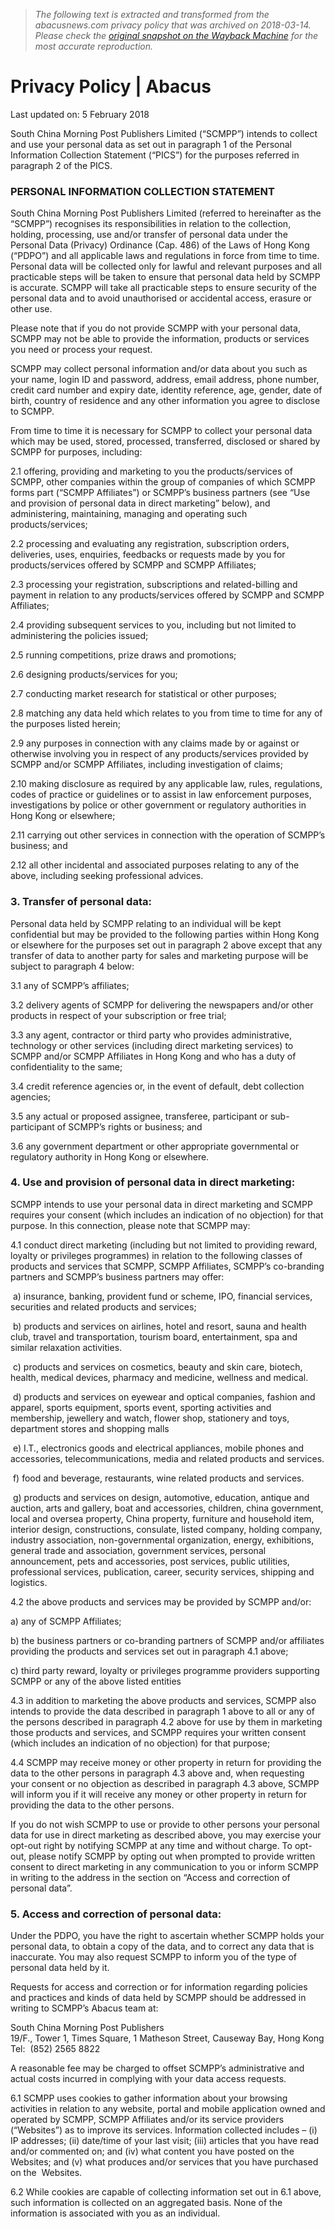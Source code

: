 > *The following text is extracted and transformed from the abacusnews.com privacy policy that was archived on 2018-03-14. Please check the [original snapshot on the Wayback Machine](https://web.archive.org/web/20180314103147id_/https%3A//www.abacusnews.com/privacy-policy) for the most accurate reproduction.*

# Privacy Policy | Abacus

Last updated on: 5 February 2018

South China Morning Post Publishers Limited (“SCMPP”) intends to collect and use your personal data as set out in paragraph 1 of the Personal Information Collection Statement (“PICS”) for the purposes referred in paragraph 2 of the PICS.

### PERSONAL INFORMATION COLLECTION STATEMENT

South China Morning Post Publishers Limited (referred to hereinafter as the “SCMPP”) recognises its responsibilities in relation to the collection, holding, processing, use and/or transfer of personal data under the Personal Data (Privacy) Ordinance (Cap. 486) of the Laws of Hong Kong (“PDPO”) and all applicable laws and regulations in force from time to time. Personal data will be collected only for lawful and relevant purposes and all practicable steps will be taken to ensure that personal data held by SCMPP is accurate. SCMPP will take all practicable steps to ensure security of the personal data and to avoid unauthorised or accidental access, erasure or other use.

Please note that if you do not provide SCMPP with your personal data, SCMPP may not be able to provide the information, products or services you need or process your request.

SCMPP may collect personal information and/or data about you such as your name, login ID and password, address, email address, phone number, credit card number and expiry date, identity reference, age, gender, date of birth, country of residence and any other information you agree to disclose to SCMPP.

From time to time it is necessary for SCMPP to collect your personal data which may be used, stored, processed, transferred, disclosed or shared by SCMPP for purposes, including:

2.1 offering, providing and marketing to you the products/services of SCMPP, other companies within the group of companies of which SCMPP forms part (“SCMPP Affiliates”) or SCMPP’s business partners (see “Use and provision of personal data in direct marketing” below), and administering, maintaining, managing and operating such products/services;

2.2 processing and evaluating any registration, subscription orders, deliveries, uses, enquiries, feedbacks or requests made by you for products/services offered by SCMPP and SCMPP Affiliates;

2.3 processing your registration, subscriptions and related-billing and payment in relation to any products/services offered by SCMPP and SCMPP Affiliates;

2.4 providing subsequent services to you, including but not limited to administering the policies issued; 

2.5 running competitions, prize draws and promotions;

2.6 designing products/services for you;

2.7 conducting market research for statistical or other purposes;

2.8 matching any data held which relates to you from time to time for any of the purposes listed herein;

2.9 any purposes in connection with any claims made by or against or otherwise involving you in respect of any products/services provided by SCMPP and/or SCMPP Affiliates, including investigation of claims;

2.10 making disclosure as required by any applicable law, rules, regulations, codes of practice or guidelines or to assist in law enforcement purposes, investigations by police or other government or regulatory authorities in Hong Kong or elsewhere;

2.11 carrying out other services in connection with the operation of SCMPP’s business; and

2.12 all other incidental and associated purposes relating to any of the above, including seeking professional advices.

### 3\. Transfer of personal data:

Personal data held by SCMPP relating to an individual will be kept confidential but may be provided to the following parties within Hong Kong or elsewhere for the purposes set out in paragraph 2 above except that any transfer of data to another party for sales and marketing purpose will be subject to paragraph 4 below:

3.1 any of SCMPP’s affiliates;

3.2 delivery agents of SCMPP for delivering the newspapers and/or other products in respect of your subscription or free trial;

3.3 any agent, contractor or third party who provides administrative, technology or other services (including direct marketing services) to SCMPP and/or SCMPP Affiliates in Hong Kong and who has a duty of confidentiality to the same;

3.4 credit reference agencies or, in the event of default, debt collection agencies;

3.5 any actual or proposed assignee, transferee, participant or sub-participant of SCMPP’s rights or business; and

3.6 any government department or other appropriate governmental or regulatory authority in Hong Kong or elsewhere.

### 4\. Use and provision of personal data in direct marketing:

SCMPP intends to use your personal data in direct marketing and SCMPP requires your consent (which includes an indication of no objection) for that purpose. In this connection, please note that SCMPP may:

4.1 conduct direct marketing (including but not limited to providing reward, loyalty or privileges programmes) in relation to the following classes of products and services that SCMPP, SCMPP Affiliates, SCMPP’s co-branding partners and SCMPP’s business partners may offer:

 a) insurance, banking, provident fund or scheme, IPO, financial services, securities and related products and services;

 b) products and services on airlines, hotel and resort, sauna and health club, travel and transportation, tourism board, entertainment, spa and similar relaxation activities.

 c) products and services on cosmetics, beauty and skin care, biotech, health, medical devices, pharmacy and medicine, wellness and medical.

 d) products and services on eyewear and optical companies, fashion and apparel, sports equipment, sports event, sporting activities and membership, jewellery and watch, flower shop, stationery and toys, department stores and shopping malls

 e) I.T., electronics goods and electrical appliances, mobile phones and accessories, telecommunications, media and related products and services.

 f) food and beverage, restaurants, wine related products and services.

 g) products and services on design, automotive, education, antique and auction, arts and gallery, boat and accessories, children, china government, local and oversea property, China property, furniture and household item, interior design, constructions, consulate, listed company, holding company, industry association, non-governmental organization, energy, exhibitions, general trade and association, government services, personal announcement, pets and accessories, post services, public utilities, professional services, publication, career, security services, shipping and logistics.

4.2 the above products and services may be provided by SCMPP and/or:

a) any of SCMPP Affiliates;

b) the business partners or co-branding partners of SCMPP and/or affiliates providing the products and services set out in paragraph 4.1 above;

c) third party reward, loyalty or privileges programme providers supporting SCMPP or any of the above listed entities

4.3 in addition to marketing the above products and services, SCMPP also intends to provide the data described in paragraph 1 above to all or any of the persons described in paragraph 4.2 above for use by them in marketing those products and services, and SCMPP requires your written consent (which includes an indication of no objection) for that purpose;

4.4 SCMPP may receive money or other property in return for providing the data to the other persons in paragraph 4.3 above and, when requesting your consent or no objection as described in paragraph 4.3 above, SCMPP will inform you if it will receive any money or other property in return for providing the data to the other persons.

If you do not wish SCMPP to use or provide to other persons your personal data for use in direct marketing as described above, you may exercise your opt-out right by notifying SCMPP at any time and without charge. To opt-out, please notify SCMPP by opting out when prompted to provide written consent to direct marketing in any communication to you or inform SCMPP in writing to the address in the section on “Access and correction of personal data”.

### 5\. Access and correction of personal data:

Under the PDPO, you have the right to ascertain whether SCMPP holds your personal data, to obtain a copy of the data, and to correct any data that is inaccurate. You may also request SCMPP to inform you of the type of personal data held by it.

Requests for access and correction or for information regarding policies and practices and kinds of data held by SCMPP should be addressed in writing to SCMPP’s Abacus team at:

South China Morning Post Publishers  
19/F., Tower 1, Times Square, 1 Matheson Street, Causeway Bay, Hong Kong  
Tel:  (852) 2565 8822

A reasonable fee may be charged to offset SCMPP’s administrative and actual costs incurred in complying with your data access requests.

6.1 SCMPP uses cookies to gather information about your browsing activities in relation to any website, portal and mobile application owned and operated by SCMPP, SCMPP Affiliates and/or its service providers (“Websites”) as to improve its services. Information collected includes – (i) IP addresses; (ii) date/time of your last visit; (iii) articles that you have read and/or commented on; and (iv) what content you have posted on the Websites; and (v) what produces and/or services that you have purchased on the  Websites.

6.2 While cookies are capable of collecting information set out in 6.1 above, such information is collected on an aggregated basis. None of the information is associated with you as an individual.
